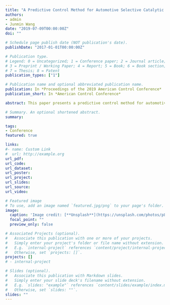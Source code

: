 ```yaml
---
title: "A Predictive Control Method for Automotive Selective Catalytic Reduction Systems"
authors:
- admin
- Junmin Wang
date: "2019-07-09T00:00:00Z"
doi: ""

# Schedule page publish date (NOT publication's date).
publishDate: "2017-01-01T00:00:00Z"

# Publication type.
# Legend: 0 = Uncategorized; 1 = Conference paper; 2 = Journal article;
# 3 = Preprint / Working Paper; 4 = Report; 5 = Book; 6 = Book section;
# 7 = Thesis; 8 = Patent
publication_types: ["1"]

# Publication name and optional abbreviated publication name.
publication: In *Proceedings of the 2019 American Control Conference*
publication_short: In *American Control Conference*

abstract: This paper presents a predictive control method for automotive Selective Catalytic Reduction (SCR) systems to minimize Nitrogen Oxides (NOx) and ammonia (NH3) emission. SCR systems have been indispensable in Diesel-powered vehicles to reduce the toxic emissions. To balance the tradeoff between NOx and NH3, the ammonia storage level of SCR needs to be critically controlled. The proposed control method consists of an ammonia coverage ratio tracking controller and a predictive reference ammonia coverage ratio generator. The reference generator will utilize predictive information, enabled by growing vehicle connectivity and intelligence, to determine an optimal level of ammonia coverage ratio within the preview horizon. The tracking controller will then drive ammonia coverage ratio to a desired level. The effectiveness of proposed design approach is demonstrated through simulation studies with experimentally acquired data.

# Summary. An optional shortened abstract.
summary:

tags:
- Conference
featured: true

links:
#- name: Custom Link
#  url: http://example.org
url_pdf:
url_code:
url_dataset:
url_poster:
url_project:
url_slides:
url_source:
url_video:

# Featured image
# To use, add an image named `featured.jpg/png` to your page's folder.
image:
  caption: 'Image credit: [**Unsplash**](https://unsplash.com/photos/pLCdAaMFLTE)'
  focal_point: ""
  preview_only: false

# Associated Projects (optional).
#   Associate this publication with one or more of your projects.
#   Simply enter your project's folder or file name without extension.
#   E.g. `internal-project` references `content/project/internal-project/index.md`.
#   Otherwise, set `projects: []`.
projects: []
# - internal-project

# Slides (optional).
#   Associate this publication with Markdown slides.
#   Simply enter your slide deck's filename without extension.
#   E.g. `slides: "example"` references `content/slides/example/index.md`.
#   Otherwise, set `slides: ""`.
slides: ""
---
```

